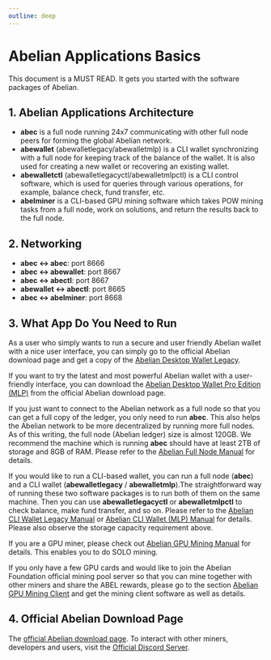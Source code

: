 ```yaml
---
outline: deep
---
```


# Abelian Applications Basics

This document is a MUST READ. It gets you started with the software packages of Abelian.

## 1. Abelian Applications Architecture

- **abec** is a full node running 24x7 communicating with other full node peers for forming the global Abelian network.
- **abewallet** (abewalletlegacy/abewalletmlp) is a CLI wallet synchronizing with a full node for keeping track of the balance of the wallet. It is also used for creating a new wallet or recovering an existing wallet.
- **abewalletctl** (abewalletlegacyctl/abewalletmlpctl) is a CLI control software, which is used for queries through various operations, for example, balance check, fund transfer, etc.
- **abelminer** is a CLI-based GPU mining software which takes POW mining tasks from a full node, work on solutions, and return the results back to the full node.

## 2. Networking

- **abec <-> abec**: port 8666
- **abec <-> abewallet**: port 8667
- **abec <-> abectl**: port 8667
- **abewallet <-> abectl**: port 8665
- **abec <-> abelminer**: port 8668

## 3. What App Do You Need to Run

As a user who simply wants to run a secure and user friendly Abelian wallet with a nice user interface, you can simply go to the official Abelian download page and get a copy of the [Abelian Desktop Wallet Legacy](/downloads/latest#abelian-desktop-wallet-legacy).

If you want to try the latest and most powerful Abelian wallet with a user-friendly interface, you can download the [Abelian Desktop Wallet Pro Edition (MLP)](/downloads/latest#abelian-desktop-wallet-pro-mlp) from the official Abelian download page.

If you just want to connect to the Abelian network as a full node so that you can get a full copy of the ledger, you only need to run **abec**. This also helps the Abelian network to be more decentralized by running more full nodes. As of this writing, the full node (Abelian ledger) size is almost 120GB. We recommend the machine which is running **abec** should have at least 2TB of storage and 8GB of RAM. Please refer to the [Abelian Full Node Manual](/guide/cli-full-node) for details.

If you would like to run a CLI-based wallet, you can run a full node (**abec**) and a CLI wallet (**abewalletlegacy** / **abewalletmlp**).The straightforward way of running these two software packages is to run both of them on the same machine. Then you can use **abewalletlegacyctl** or **abewalletmlpctl** to check balance, make fund transfer, and so on. Please refer to the [Abelian CLI Wallet Legacy Manual](/guide/wallet/cli-wallet-legacy) or [Abelian CLI Wallet (MLP) Manual](/guide/wallet/cli-wallet-mlp) for details. Please also observe the storage capacity requirement above.

If you are a GPU miner, please check out [Abelian GPU Mining Manual](/guide/mining/gpu-pool) for details. This enables you to do SOLO mining.

If you only have a few GPU cards and would like to join the Abelian Foundation official mining pool server so that you can mine together with other miners and share the ABEL rewards, please go to the section [Abelian GPU Mining Client](/downloads/latest#abelian-gpu-mining-pool-client) and get the mining client software as well as details.

## 4. Official Abelian Download Page

The [official Abelian download page](/downloads/latest). To interact with other miners, developers and users, visit the [Official Discord Server](https://discord.com/invite/5rrDxP29hx).